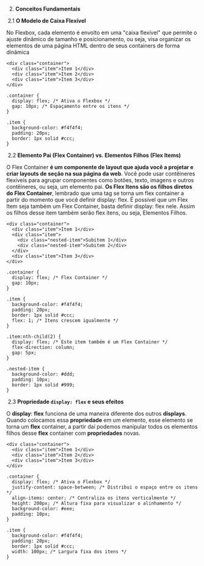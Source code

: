 2. **Conceitos Fundamentais**

​	2.1 **O Modelo de Caixa Flexível**

No Flexbox, cada elemento é envolto em uma "caixa flexível" que permite o ajuste dinâmico de tamanho e posicionamento, ou seja, visa organizar os elementos de uma página HTML dentro de seus containers de forma dinâmica
```
<div class="container">
  <div class="item">Item 1</div>
  <div class="item">Item 2</div>
  <div class="item">Item 3</div>
</div>
```
```
.container {
  display: flex; /* Ativa o Flexbox */
  gap: 10px; /* Espaçamento entre os itens */
}

.item {
  background-color: #f4f4f4;
  padding: 20px;
  border: 1px solid #ccc;
}
```

​	2.2 **Elemento Pai (Flex Container) vs. Elementos Filhos (Flex Items)**

O Flex Container **é um componente de layout que ajuda você a projetar e criar layouts de seção na sua página da web**. Você pode usar contêineres flexíveis para agrupar componentes como botões, texto, imagens e outros contêineres, ou seja, um elemento pai. **Os Flex Itens são os filhos diretos do Flex Container**, lembrado que uma tag se torna um flex container a partir do momento que você definir display: flex. É possível que um Flex Item seja também um  Flex Container, basta definir display: flex nele. Assim os filhos desse  item também serão flex itens, ou seja, Elementos Filhos.
```
<div class="container">
  <div class="item">Item 1</div>
  <div class="item">
    <div class="nested-item">Subitem 1</div>
    <div class="nested-item">Subitem 2</div>
  </div>
  <div class="item">Item 3</div>
</div>
```
```
.container {
  display: flex; /* Flex Container */
  gap: 10px;
}

.item {
  background-color: #f4f4f4;
  padding: 20px;
  border: 1px solid #ccc;
  flex: 1; /* Itens crescem igualmente */
}

.item:nth-child(2) {
  display: flex; /* Este item também é um Flex Container */
  flex-direction: column;
  gap: 5px;
}

.nested-item {
  background-color: #ddd;
  padding: 10px;
  border: 1px solid #999;
}
```

​	2.3 **Propriedade `display: flex` e seus efeitos**

O **display**: **flex** funciona de uma maneira diferente dos outros **displays**. Quando colocamos essa **propriedade** em um elemento, esse elemento se torna um **flex** container, a partir daí podemos manipular todos os elementos filhos desse **flex** container com **propriedades** novas.
```
<div class="container">
  <div class="item">Item 1</div>
  <div class="item">Item 2</div>
  <div class="item">Item 3</div>
</div>
```
```
.container {
  display: flex; /* Ativa o Flexbox */
  justify-content: space-between; /* Distribui o espaço entre os itens */
  align-items: center; /* Centraliza os itens verticalmente */
  height: 200px; /* Altura fixa para visualizar o alinhamento */
  background-color: #eee;
  padding: 10px;
}

.item {
  background-color: #f4f4f4;
  padding: 20px;
  border: 1px solid #ccc;
  width: 100px; /* Largura fixa dos itens */
}
```
